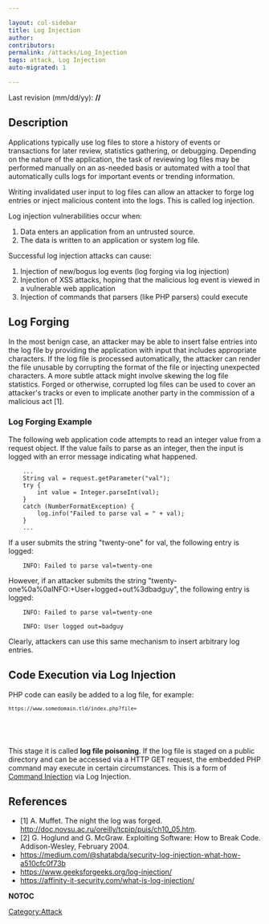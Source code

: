 ```yaml
---

layout: col-sidebar
title: Log Injection
author: 
contributors: 
permalink: /attacks/Log_Injection
tags: attack, Log Injection
auto-migrated: 1

---
```


Last revision (mm/dd/yy): **//**

## Description

Applications typically use log files to store a history of events or
transactions for later review, statistics gathering, or debugging.
Depending on the nature of the application, the task of reviewing log
files may be performed manually on an as-needed basis or automated with
a tool that automatically culls logs for important events or trending
information.

Writing invalidated user input to log files can allow an attacker to
forge log entries or inject malicious content into the logs. This is
called log injection.

Log injection vulnerabilities occur when:

1.  Data enters an application from an untrusted source.
2.  The data is written to an application or system log file.

Successful log injection attacks can cause:

1.  Injection of new/bogus log events (log forging via log injection)
2.  Injection of XSS attacks, hoping that the malicious log event is
    viewed in a vulnerable web application
3.  Injection of commands that parsers (like PHP parsers) could execute

## Log Forging

In the most benign case, an attacker may be able to insert false entries
into the log file by providing the application with input that includes
appropriate characters. If the log file is processed automatically, the
attacker can render the file unusable by corrupting the format of the
file or injecting unexpected characters. A more subtle attack might
involve skewing the log file statistics. Forged or otherwise, corrupted
log files can be used to cover an attacker's tracks or even to implicate
another party in the commission of a malicious act \[1\].

### Log Forging Example

The following web application code attempts to read an integer value
from a request object. If the value fails to parse as an integer, then
the input is logged with an error message indicating what happened.

```
    ...
    String val = request.getParameter("val");
    try {
        int value = Integer.parseInt(val);
    }
    catch (NumberFormatException) {
        log.info("Failed to parse val = " + val);
    }
    ...
```

If a user submits the string "twenty-one" for val, the following entry
is logged:

```
    INFO: Failed to parse val=twenty-one
```

However, if an attacker submits the string
"twenty-one%0a%0aINFO:+User+logged+out%3dbadguy", the following entry is
logged:

```
    INFO: Failed to parse val=twenty-one

    INFO: User logged out=badguy
```

Clearly, attackers can use this same mechanism to insert arbitrary log
entries.

## Code Execution via Log Injection

PHP code can easily be added to a log file, for example:

<code>`https://www.somedomain.tld/index.php?file=`

<?php echo phpinfo(); ?>

</code>

This stage it is called **log file poisoning**. If the log file is
staged on a public directory and can be accessed via a HTTP GET request,
the embedded PHP command may execute in certain circumstances. This is a
form of [Command Injection](Command_Injection "wikilink") via Log
Injection.

## References

  - \[1\] A. Muffet. The night the log was forged.
    <http://doc.novsu.ac.ru/oreilly/tcpip/puis/ch10_05.htm>.
  - \[2\] G. Hoglund and G. McGraw. Exploiting Software: How to Break
    Code. Addison-Wesley, February 2004.
  - <https://medium.com/@shatabda/security-log-injection-what-how-a510cfc0f73b>
  - <https://www.geeksforgeeks.org/log-injection/>
  - <https://affinity-it-security.com/what-is-log-injection/>

__NOTOC__

[Category:Attack](Category:Attack "wikilink")
